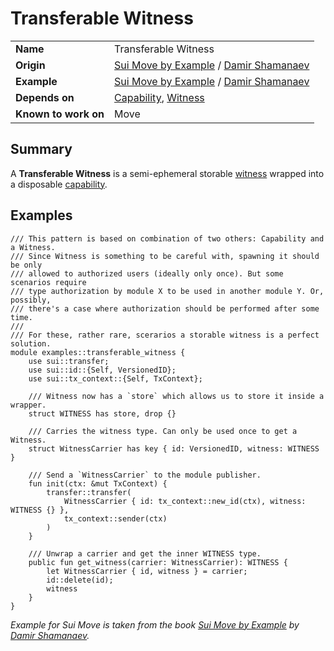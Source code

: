 # Transferable Witness

|||
|-|-|
| **Name** | Transferable Witness |
| **Origin** | [Sui Move by Example](https://examples.sui.io/patterns/transferable-witness.html) / [Damir Shamanaev](https://github.com/damirka) |
| **Example** | [Sui Move by Example](https://examples.sui.io/patterns/transferable-witness.html) / [Damir Shamanaev](https://github.com/damirka) |
| **Depends on** | [Capability](./capability.md), [Witness](./witness.md) |
| **Known to work on** | Move |

## Summary

A **Transferable Witness** is a semi-ephemeral storable [witness](./witness.md) wrapped into a disposable [capability](./capability.md). 

## Examples

```move
/// This pattern is based on combination of two others: Capability and a Witness.
/// Since Witness is something to be careful with, spawning it should be only
/// allowed to authorized users (ideally only once). But some scenarios require
/// type authorization by module X to be used in another module Y. Or, possibly,
/// there's a case where authorization should be performed after some time.
///
/// For these, rather rare, scerarios a storable witness is a perfect solution.
module examples::transferable_witness {
    use sui::transfer;
    use sui::id::{Self, VersionedID};
    use sui::tx_context::{Self, TxContext};

    /// Witness now has a `store` which allows us to store it inside a wrapper.
    struct WITNESS has store, drop {}

    /// Carries the witness type. Can only be used once to get a Witness.
    struct WitnessCarrier has key { id: VersionedID, witness: WITNESS }

    /// Send a `WitnessCarrier` to the module publisher.
    fun init(ctx: &mut TxContext) {
        transfer::transfer(
            WitnessCarrier { id: tx_context::new_id(ctx), witness: WITNESS {} },
            tx_context::sender(ctx)
        )
    }

    /// Unwrap a carrier and get the inner WITNESS type.
    public fun get_witness(carrier: WitnessCarrier): WITNESS {
        let WitnessCarrier { id, witness } = carrier;
        id::delete(id);
        witness
    }
}
```

*Example for Sui Move is taken from the book [Sui Move by Example](https://examples.sui.io/patterns/transferable-witness.html) by [Damir Shamanaev](https://github.com/damirka).*
